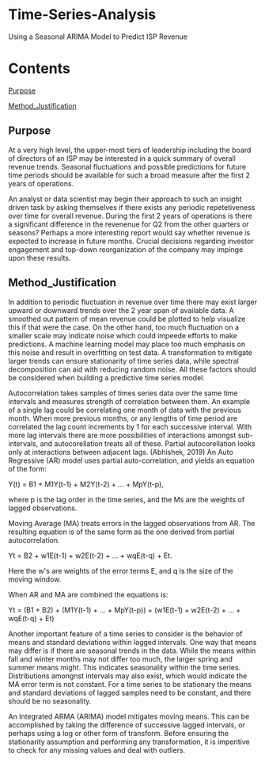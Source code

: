 # Time-Series-Analysis
Using a Seasonal ARIMA Model to Predict ISP Revenue

# Contents  
[Purpose](#Purpose)

[Method_Justification](#Method_Justification)

## Purpose

At a very high level, the upper-most tiers of leadership including the board of directors of an ISP may be interested in a quick summary of overall revenue trends. Seasonal fluctuations and possible predictions for future time periods should be available for such a broad measure after the first 2 years of operations.

An analyst or data scientist may begin their approach to such an insight driven task by asking themselves if there exists any periodic repetetiveness over time for overall revenue. During the first 2 years of operations is there a significant difference in the revenenue for Q2 from the other quarters or seasons? Perhaps a more interesting report would say whether revenue is expected to increase in future months. Crucial decisions regarding investor engagement and top-down reorganization of the company may impinge upon these results.

## Method_Justification

In addition to periodic fluctuation in revenue over time there may exist larger upward or downward trends over the 2 year span of available data. A smoothed out pattern of mean revenue could be plotted to help visualize this if that were the case. On the other hand, too much fluctuation on a smaller scale may indicate noise which could impeede efforts to make predictions. A machine learning model may place too much emphasis on this noise and result in overfitting on test data. A transformation to mitigate larger trends can ensure stationarity of time series data, while spectral decomposition can aid with reducing random noise. All these factors should be considered when building a predictive time series model.

Autocorrelation takes samples of times series data over the same time intervals and measures strength of correlation between them.  An example of a single lag could be correlating one month of data with the previous month.  When more previous months, or any lengths of time period are correlated the lag count increments by 1 for each successive interval.  With more lag intervals there are more possibilities of interactions amongst sub-intervals, and autocorellation treats all of these.  Partial autocorellation looks only at interactions between adjacent lags.  (Abhishek, 2019)    An Auto Regressive (AR) model uses partial auto-correlation, and yields an equation of the form:

Y(t) = B1 + M1Y(t-1) + M2Y(t-2) + ... + MpY(t-p),

where p is the lag order in the time series, and the Ms are the weights of lagged observations.

Moving Average (MA) treats errors in the lagged observations from AR.  The resulting equation is of the same form as the one derived from partial autocorrelation.

Yt = B2 + w1E(t-1) + w2E(t-2) + ... + wqE(t-q) + Et.

Here the w's are weights of the error terms E, and q is the size of the moving window.

When AR and MA are combined the equations is:

Yt = (B1 + B2) + (M1Y(t-1) + ... + MpY(t-p)) + (w1E(t-1) + w2E(t-2) + ... + wqE(t-q) + Et)


Another important feature of a time series to consider is the behavior of means and standard deviations within lagged intervals.  One way that means may differ is if there are seasonal trends in the data.  While the means within fall and winter months may not differ too much, the larger spring and summer means might.  This indicates seasonality within the time series.  Distributions amongnst intervals may also exist, which would indicate the MA error term is not constant.  For a time series to be stationary the means and standard deviations of lagged samples need to be constant, and there should be no seasonality.

An Integrated ARMA (ARIMA) model mitigates moving means.  This can be accomplished by taking the difference of successive lagged intervals, or perhaps using a log or other form of transform.  Before ensuring the stationarity assumption and performing any transformation, it is imperitive to check for any missing values and deal with outliers.




